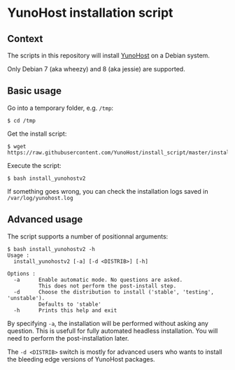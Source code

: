 # YunoHost installation script

## Context

The scripts in this repository will install [YunoHost](https://yunohost.org/) on a Debian system.

Only Debian 7 (aka wheezy) and 8 (aka jessie) are supported.

## Basic usage

Go into a temporary folder, e.g. ```/tmp```:

    $ cd /tmp

Get the install script:

    $ wget https://raw.githubusercontent.com/YunoHost/install_script/master/install_yunohostv2

Execute the script:

    $ bash install_yunohostv2

If something goes wrong, you can check the installation logs saved in ```/var/log/yunohost.log```

## Advanced usage

The script supports a number of positionnal arguments:

    $ bash install_yunohostv2 -h
    Usage :
      install_yunohostv2 [-a] [-d <DISTRIB>] [-h]

    Options :
      -a      Enable automatic mode. No questions are asked.
              This does not perform the post-install step.
      -d      Choose the distribution to install ('stable', 'testing', 'unstable').
              Defaults to 'stable'
      -h      Prints this help and exit

By specifying ```-a```, the installation will be performed without asking any question.
This is usefull for fully automated headless installation.
You will need to perform the post-installation later.

The ```-d <DISTRIB>``` switch is mostly for advanced users who wants to install the bleeding edge versions of YunoHost packages.
